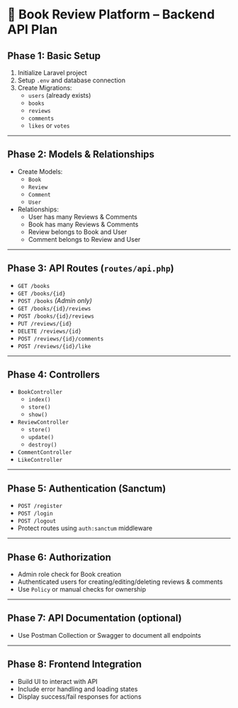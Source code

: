 
# 📘 Book Review Platform – Backend API Plan

## Phase 1: Basic Setup
1. Initialize Laravel project 
2. Setup `.env` and database connection
3. Create Migrations:
   - `users` (already exists)
   - `books`
   - `reviews`
   - `comments` 
   - `likes` or `votes`

---

## Phase 2: Models & Relationships
- Create Models:
  - `Book`
  - `Review`
  - `Comment` 
  - `User`
- Relationships:
  - User has many Reviews & Comments
  - Book has many Reviews & Comments
  - Review belongs to Book and User
  - Comment belongs to Review and User

---

## Phase 3: API Routes (`routes/api.php`)
- `GET /books`
- `GET /books/{id}`
- `POST /books` *(Admin only)*
- `GET /books/{id}/reviews`
- `POST /books/{id}/reviews`
- `PUT /reviews/{id}`
- `DELETE /reviews/{id}`
- `POST /reviews/{id}/comments` 
- `POST /reviews/{id}/like`

---

## Phase 4: Controllers
- `BookController`
  - `index()`
  - `store()`
  - `show()`
- `ReviewController`
  - `store()`
  - `update()`
  - `destroy()`
- `CommentController` 
- `LikeController` 

---

## Phase 5: Authentication (Sanctum)
- `POST /register`
- `POST /login`
- `POST /logout`
- Protect routes using `auth:sanctum` middleware

---

## Phase 6: Authorization
- Admin role check for Book creation
- Authenticated users for creating/editing/deleting reviews & comments
- Use `Policy` or manual checks for ownership

---

## Phase 7: API Documentation (optional)
- Use Postman Collection or Swagger to document all endpoints

---

## Phase 8: Frontend Integration
- Build UI to interact with API
- Include error handling and loading states
- Display success/fail responses for actions
